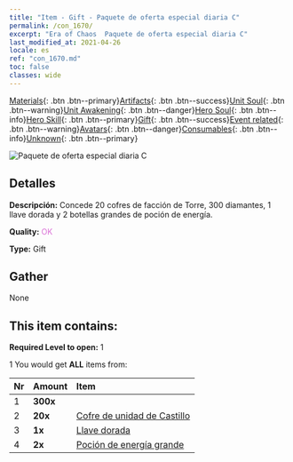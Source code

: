 ```yaml
---
title: "Item - Gift - Paquete de oferta especial diaria C"
permalink: /con_1670/
excerpt: "Era of Chaos  Paquete de oferta especial diaria C"
last_modified_at: 2021-04-26
locale: es
ref: "con_1670.md"
toc: false
classes: wide
---
```

 [Materials](/ItemsES/){: .btn .btn--primary}[Artifacts](/ItemsES/Artifacts/){: .btn .btn--success}[Unit Soul](/ItemsES/UnitSoul/){: .btn .btn--warning}[Unit Awakening](/ItemsES/UnitAwakening/){: .btn .btn--danger}[Hero Soul](/ItemsES/HeroSoul/){: .btn .btn--info}[Hero Skill](/ItemsES/HeroSkill/){: .btn .btn--primary}[Gift](/ItemsES/Gift/){: .btn .btn--success}[Event related](/ItemsES/Events/){: .btn .btn--warning}[Avatars](/ItemsES/Avatars/){: .btn .btn--danger}[Consumables](/ItemsES/Consumables/){: .btn .btn--info}[Unknown](/ItemsES/Unknown/){: .btn .btn--primary}

 ![Paquete de oferta especial diaria C](/images/t/i_907221.png)

## Detalles
 **Descripción:** Concede 20 cofres de facción de Torre, 300 diamantes, 1 llave dorada y 2 botellas grandes de poción de energía.

 **Quality:** <span style="color: #DA70D6">OK</span>

 **Type:** Gift

## Gather

  None

## This item contains:

 **Required Level to open:** 1

 1 You would get **ALL** items  from:

  | Nr | Amount |     Item    |
  |:---|:-------|:------------|
  | 1 |  **300x** | <i class="fas fa-gem"/> |  | 
  | 2 |  **20x** | [Cofre de unidad de Castillo](/ItemsES/con_1269/) |  | 
  | 3 |  **1x** | [Llave dorada](/ItemsES/con_783/) |  | 
  | 4 |  **2x** | [Poción de energía grande](/ItemsES/con_706/) |  | 
